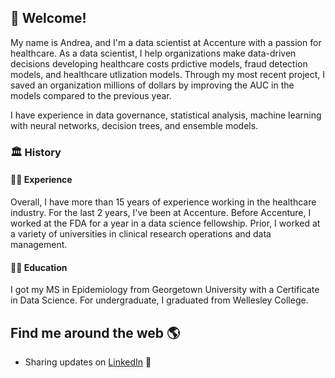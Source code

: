 ## 👋 Welcome!

My name is Andrea, and I'm a data scientist at Accenture with a passion for healthcare. As a data scientist, I help organizations make data-driven decisions developing healthcare costs prdictive models, fraud detection models, and healthcare utlization models. Through my most recent project, I saved an organization millions of dollars by improving the AUC in the models compared to the previous year. 

I have experience in data governance, statistical analysis, machine learning with neural networks, decision trees, and ensemble models. 

### 🏛 History

#### 👩‍💻 Experience

Overall, I have more than 15 years of experience working in the healthcare industry. For the last 2 years, I've been at Accenture. Before Accenture, I worked at the FDA for a year in a data science fellowship. Prior, I worked at a variety of universities in clinical research operations and data management. 

#### 👩‍🎓 Education

I got my MS in Epidemiology from Georgetown University with a Certificate in Data Science. For undergraduate, I graduated from Wellesley College. 

## Find me around the web 🌎
- Sharing updates on <a href="https://www.linkedin.com/in/andreahobby/">LinkedIn</a> 💼
